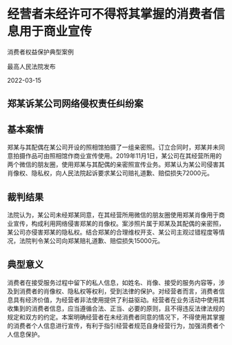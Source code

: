 # 经营者未经许可不得将其掌握的消费者信息用于商业宣传

消费者权益保护典型案例

最高人民法院发布

2022-03-15

<!-- INFO END -->

## 郑某诉某公司网络侵权责任纠纷案
## 基本案情

郑某与其配偶在某公司开设的照相馆拍摄了一组亲密照。订立合同时，郑某并未同意拍摄作品可由照相馆作商业宣传使用。2019年11月1日，某公司在其经营所用的两个微信的朋友圈，使用郑某与其配偶的亲密照宣传业务。郑某认为某公司侵害其肖像权、隐私权，向人民法院起诉要求某公司赔礼道歉、赔偿损失72000元。

## 裁判结果

法院认为，某公司未经郑某同意，在其经营所用微信的朋友圈使用郑某肖像用于商业宣传，构成利用网络侵害郑某的肖像权。案涉照片属于郑某及其配偶的亲密照，某公司亦侵害郑某的隐私权。结合郑某的合理维权开支、某公司主观过错程度等情况，法院判令某公司向郑某赔礼道歉、赔偿损失15000元。

## 典型意义

消费者在接受服务过程中留下的私人信息，如姓名、肖像、接受的服务内容等，涉及到消费者的肖像权、隐私权等权利，受到法律的保护。对经营者而言，消费者信息具有经济价值，为经营者非法使用提供了利益驱动。经营者在业务活动中使用其收集到的消费者信息，应当遵循合法、正当、必要的原则，且不得违反法律法规的规定和双方的约定。本案明确经营者在未经消费者同意的情况下，不得使用其掌握的消费者个人信息进行宣传，有利于指引经营者规范自身经营行为，加强消费者个人信息保护。


